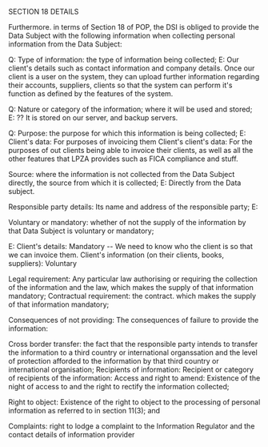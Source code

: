 SECTION 18 DETAILS

Furthermore. in terms of Section 18 of POP, the DSI is obliged to provide the Data
Subject with the following information when collecting personal information from the
Data Subject:

Q: Type of information: the type of information being collected;
E: Our client's details such as contact information and company details. Once our client is a user on the system, they can upload further information regarding their accounts, suppliers, clients so that the system can perform it's function as defined by the features of the system. 

Q: Nature or category of the information; where it will be used and stored;
E: ?? It is stored on our server, and backup servers.

Q: Purpose: the purpose for which this information is being collected;
E: 
Client's data: For purposes of invoicing them
Client's client's data: For the purposes of out clients being able to invoice their clients, as well as all the other features that LPZA provides such as FICA compliance and stuff.

Source: where the information is not collected from the Data Subject directly, the
source from which it is collected;
E: Directly from the Data subject.

Responsible party details: Its name and address of the responsible party;
E: 

Voluntary or mandatory: whether of not the supply of the information by that Data
Subject is voluntary or mandatory;

E: 
Client's details: Mandatory -- We need to know who the client is so that we can invoice them.
Client's information (on their clients, books, suppliers): Voluntary 

Legal requirement: Any particular law authorising or requiring the collection of the
information and the law, which makes the supply of that information mandatory;
Contractual requirement: the contract. which makes the supply of that information
mandatory;

Consequences of not providing: The consequences of failure to provide the
information:

Cross border transfer: the fact that the responsible party intends to transfer the
information to a third country or international organssation and the level of protection
afforded to the information by that third country or international organisation;
Recipients of information: Recipient or category of recipients of the information:
Access and right to amend: Existence of the night of access to and the right to rectify
the information collected;

Right to object: Existence of the right to object to the processing of personal
information as referred to in section 11(3); and

Complaints: right to lodge a complaint to the Information Regulator and the contact
details of information provider
